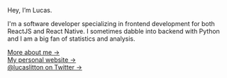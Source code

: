 Hey, I’m Lucas.

I'm a software developer specializing in frontend development for both ReactJS and React Native. I sometimes dabble into backend with Python and I am a big fan of statistics and analysis. 

[More about me &rarr;](https://lucaslitton.me/about) <br />
[My personal website &rarr;](https://lucaslitton.me/) <br />
[@lucaslitton on Twitter &rarr;](https://twitter.com/lucaslitton)
